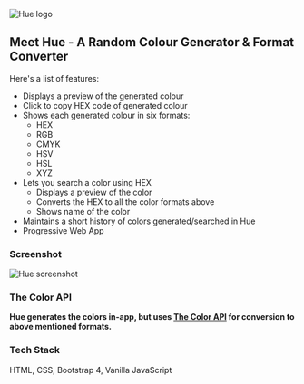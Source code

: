 ![Hue logo](https://wp.me/aayJ9O-D7)
## Meet Hue - A Random Colour Generator & Format Converter
Here's a list of features:
* Displays a preview of the generated colour
* Click to copy HEX code of generated colour
* Shows each generated colour in six formats:
  * HEX
  * RGB
  * CMYK
  * HSV
  * HSL
  * XYZ
* Lets you search a color using HEX
  * Displays a preview of the color
  * Converts the HEX to all the color formats above
  * Shows name of the color
* Maintains a short history of colors generated/searched in Hue
* Progressive Web App

### Screenshot
![Hue screenshot](https://wp.me/aayJ9O-D8)

### The Color API
**Hue generates the colors in-app, but uses [The Color API](https://www.thecolorapi.com/) for conversion to above mentioned formats.**

### Tech Stack
HTML, CSS, Bootstrap 4, Vanilla JavaScript

